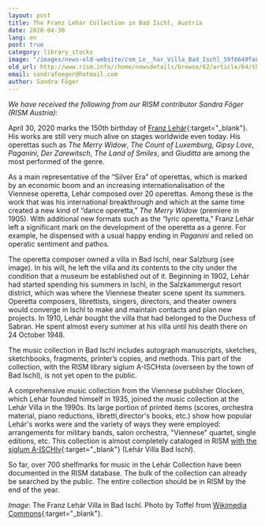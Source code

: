 ```yaml
---
layout: post
title: The Franz Lehár Collection in Bad Ischl, Austria
date: 2020-04-30
lang: en
post: true
category: library_stocks
image: "/images/news-old-website/csm_Le__har_Villa_Bad_Ischl_59f6649fa8.jpg"
old_url: http://www.rism.info//home/newsdetails/browse/62/article/64/the-franz-lehar-collection-in-bad-ischl-austria.html
email: sandrafoeger@hotmail.com
author: Sandra Föger
---
```



_We have received the following from our RISM contributor Sandra Föger (RISM Austria):_

April 30, 2020 marks the 150th birthday of [Franz Lehár](https://opac.rism.info/search?View=rism&author=Lehar+Franz&Language=en){:target="_blank"}. His works are still very much alive on stages worldwide even today. His operettas such as _The Merry Widow_, _The Count of Luxemburg_, _Gipsy Love_, _Paganini_, _Der Zarewitsch_, _The Land of Smiles_, and _Giuditta_ are among the most performed of the genre.

As a main representative of the “Silver Era” of operettas, which is marked by an economic boom and an increasing internationalisation of the Viennese operetta, Lehár composed over 20 operettas. Among these is the work that was his international breakthrough and which at the same time created a new kind of “dance operetta,” _The Merry Widow_ (premiere in 1905). With additional new formats such as the “lyric operetta,” Franz Lehár left a significant mark on the development of the operetta as a genre. For example, he dispensed with a usual happy ending in _Paganini_ and relied on operatic sentiment and pathos.

The operetta composer owned a villa in Bad Ischl, near Salzburg (see image). In his will, he left the villa and its contents to the city under the condition that a museum be established out of it. Beginning in 1902, Lehár had started spending his summers in Ischl, in the Salzkammergut resort district, which was where the Viennese theater scene spent its summers. Operetta composers, librettists, singers, directors, and theater owners would converge in Ischl to make and maintain contacts and plan new projects. In 1910, Lehár bought the villa that had belonged to the Duchess of Sabran. He spent almost every summer at his villa until his death there on 24 October 1948.

The music collection in Bad Ischl includes autograph manuscripts, sketches, sketchbooks, fragments, printer’s copies, and methods. This part of the collection, with the RISM library siglum A-ISCHsta (overseen by the town of Bad Ischl), is not yet open to the public.

A comprehensive music collection from the Viennese publisher Glocken, which Lehár founded himself in 1935, joined the music collection at the Lehár Villa in the 1990s. Its large portion of printed items (scores, orchestra material, piano reductions, libretti,director's books, etc.) show how popular Lehár's works were and the variety of ways they were employed: arrangements for military bands, salon orchestra, "Viennese" quartet, single editions, etc. This collection is almost completely cataloged in RISM [with the siglum A-ISCHlv](https://opac.rism.info/search?View=rism&siglum=A-ISCHlv&Language=en){:target="_blank"} (Lehár Villa Bad Ischl).

So far, over 700 shelfmarks for music in the Lehár Collection have been documented in the RISM database. The bulk of the collection can already be searched by the public. The entire collection should be in RISM by the end of the year.

_Image_: The Franz Lehár Villa in Bad Ischl. Photo by Toffel from [Wikimedia Commons](https://commons.wikimedia.org/wiki/File:L%C3%A9har_Villa_Bad_Ischl.JPG?uselang=en){:target="_blank"}.



<script type="text/javascript">var switchTo5x=true;</script><script type="text/javascript" src="http://w.sharethis.com/button/buttons.js"></script><script type="text/javascript">stLight.options({publisher: "9b601438-1ce1-49d8-bfd7-9cff5df54c17", doNotHash: false, doNotCopy: false, hashAddressBar: false});</script>